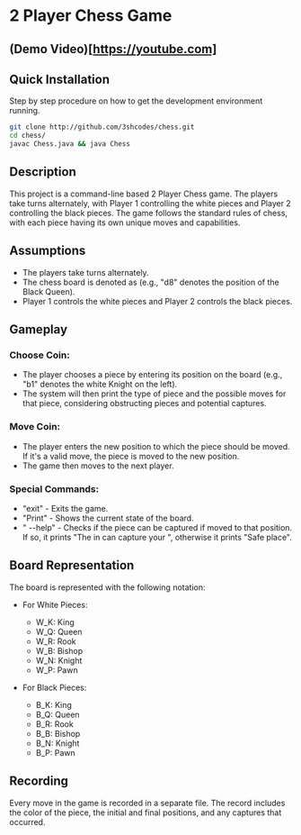 # 2 Player Chess Game

## (Demo Video)[https://youtube.com]

## Quick Installation
Step by step procedure on how to get the development environment running.

```bash
git clone http://github.com/3shcodes/chess.git
cd chess/
javac Chess.java && java Chess
```


## Description
This project is a command-line based 2 Player Chess game. The players take turns alternately, with Player 1 controlling the white pieces and Player 2 controlling the black pieces. The game follows the standard rules of chess, with each piece having its own unique moves and capabilities.

## Assumptions
- The players take turns alternately.
- The chess board is denoted as <Num><Alphabet> (e.g., "d8" denotes the position of the Black Queen).
- Player 1 controls the white pieces and Player 2 controls the black pieces.

## Gameplay
### Choose Coin:
- The player chooses a piece by entering its position on the board (e.g., "b1" denotes the white Knight on the left).
- The system will then print the type of piece and the possible moves for that piece, considering obstructing pieces and potential captures.

### Move Coin:
- The player enters the new position to which the piece should be moved. If it's a valid move, the piece is moved to the new position.
- The game then moves to the next player.

### Special Commands:
- "exit" - Exits the game.
- "Print" - Shows the current state of the board.
- "<Position> --help" - Checks if the piece can be captured if moved to that position. If so, it prints "The <Coin> in <position> can capture your <coin>", otherwise it prints "Safe place".

## Board Representation
The board is represented with the following notation:

- For White Pieces:
  - W_K: King
  - W_Q: Queen
  - W_R: Rook
  - W_B: Bishop
  - W_N: Knight
  - W_P: Pawn

- For Black Pieces:
  - B_K: King
  - B_Q: Queen
  - B_R: Rook
  - B_B: Bishop
  - B_N: Knight
  - B_P: Pawn

## Recording
Every move in the game is recorded in a separate file. The record includes the color of the piece, the initial and final positions, and any captures that occurred.

